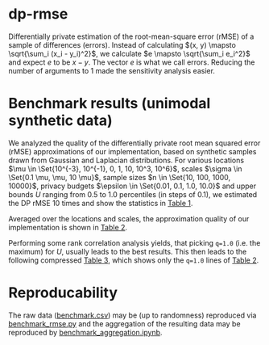 # dp-rmse
Differentially private estimation of the root-mean-square error (rMSE) of a sample of differences (errors). Instead of calculating $(x, y) \mapsto \sqrt{\sum_i (x_i - y_i)^2}$, we calculate $e \mapsto \sqrt{\sum_i e_i^2}$ and expect $e$ to be $x - y$. The vector $e$ is what we call errors.
Reducing the number of arguments to 1 made the sensitivity analysis easier.

# Benchmark results (unimodal synthetic data)
We analyzed the quality of the differentially private root mean squared error (rMSE)
approximations of our implementation, based on synthetic samples drawn from Gaussian
and Laplacian distributions. For various 
locations $\mu \in \Set{10^{-3}, 10^{-1}, 0, 1, 10, 10^3, 10^6}$,
scales $\sigma \in \Set{0.1 \mu, \mu, 10 \mu}$,
sample sizes $n \in \Set{10, 100, 1000, 10000}$,
privacy budgets $\epsilon \in \Set{0.01, 0.1, 1.0, 10.0}$ and 
upper bounds $U$ ranging from 0.5 to 1.0 percentiles (in steps of 0.1),
we estimated the DP rMSE 10 times and show the statistics in [Table 1](table_1.md).

Averaged over the locations and scales, the approximation quality of our implementation is shown in [Table 2](table_2.md).

Performing some rank correlation analysis yields, that picking `q=1.0` (i.e. the maximum) for $U$, usually leads to the best results. This then leads to the following compressed [Table 3](table_3.md), which shows only the `q=1.0` lines of [Table 2](table_2.md).

# Reproducability
The raw data ([benchmark.csv](benchmark.csv)) may be (up to randomness) reproduced via [benchmark_rmse.py](benchmark_rmse.py) and the aggregation of the resulting data may be reproduced by [benchmark_aggregation.ipynb](benchmark_aggregation.ipynb).
